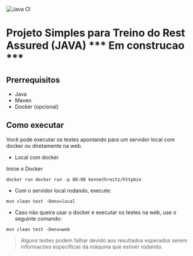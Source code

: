 ![Java CI](https://github.com/rapesil/rest-assured-exemplos/workflows/Java%20CI/badge.svg)
# Projeto Simples para Treino do Rest Assured (JAVA) *** Em construcao ***

## Prerrequisitos

* Java 
* Maven
* Docker (opcional)

## Como executar

Você pode executar os testes apontando para um servidor local com docker ou diretamente na web.

* Local com docker

Inicie o Docker

````shell script
docker run docker run -p 80:80 kennethreitz/httpbin
````

* Com o servidor local rodando, execute:

```shell script
mvn clean test -Denv=local
```

* Caso não queira usar o docker e executar os testes na web, use o seguinte comando:

```shell script
mvn clean test -Denv=web
```

> Alguns testes podem falhar devido aos resultados esperados serem informacões específicas da máquina que estiver rodando.


